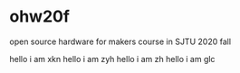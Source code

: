 # ohw20f
open source hardware for makers  course in SJTU 2020 fall

hello i am xkn
hello i am zyh
hello i am zh
hello i am glc
